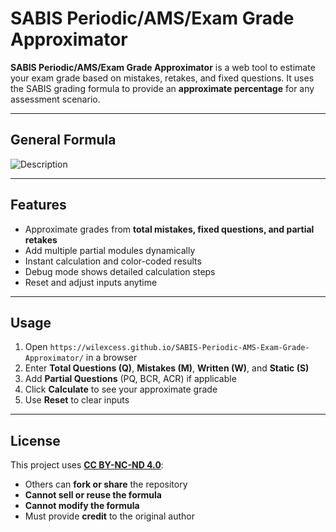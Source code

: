 # SABIS Periodic/AMS/Exam Grade Approximator

**SABIS Periodic/AMS/Exam Grade Approximator** is a web tool to estimate your exam grade based on mistakes, retakes, and fixed questions. It uses the SABIS grading formula to provide an **approximate percentage** for any assessment scenario.

---

## General Formula

<img src="https://i.imgur.com/9XEw8Zl.jpg" alt="Description">

---

## Features

- Approximate grades from **total mistakes, fixed questions, and partial retakes**  
- Add multiple partial modules dynamically  
- Instant calculation and color-coded results  
- Debug mode shows detailed calculation steps  
- Reset and adjust inputs anytime  

---

## Usage

1. Open `https://wilexcess.github.io/SABIS-Periodic-AMS-Exam-Grade-Approximator/` in a browser
2. Enter **Total Questions (Q)**, **Mistakes (M)**, **Written (W)**, and **Static (S)**  
3. Add **Partial Questions** (PQ, BCR, ACR) if applicable  
4. Click **Calculate** to see your approximate grade  
5. Use **Reset** to clear inputs  

---

## License

This project uses **[CC BY-NC-ND 4.0](https://creativecommons.org/licenses/by-nc-nd/4.0/)**:  

- Others can **fork or share** the repository  
- **Cannot sell or reuse the formula**  
- **Cannot modify the formula**  
- Must provide **credit** to the original author  
